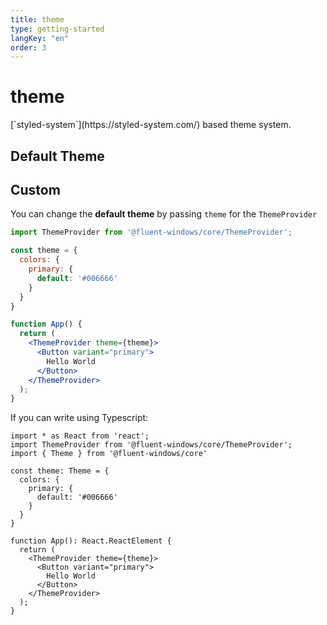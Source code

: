 ```yaml
---
title: theme
type: getting-started
langKey: "en"
order: 3
---
```


# theme

<p class="description">[`styled-system`](https://styled-system.com/) based theme system.</p>

## Default Theme

<ThemeTemplate />

## Custom

You can change the **default theme** by passing `theme` for the `ThemeProvider`

```jsx
import ThemeProvider from '@fluent-windows/core/ThemeProvider';

const theme = {
  colors: {
    primary: {
      default: '#006666'
    }
  }
}

function App() {
  return (
    <ThemeProvider theme={theme}>
      <Button variant="primary">
        Hello World
      </Button>
    </ThemeProvider>
  );
}
```

If you can write using Typescript:

```tsx
import * as React from 'react';
import ThemeProvider from '@fluent-windows/core/ThemeProvider';
import { Theme } from '@fluent-windows/core'

const theme: Theme = {
  colors: {
    primary: {
      default: '#006666'
    }
  }
}

function App(): React.ReactElement {
  return (
    <ThemeProvider theme={theme}>
      <Button variant="primary">
        Hello World
      </Button>
    </ThemeProvider>
  );
}
```
